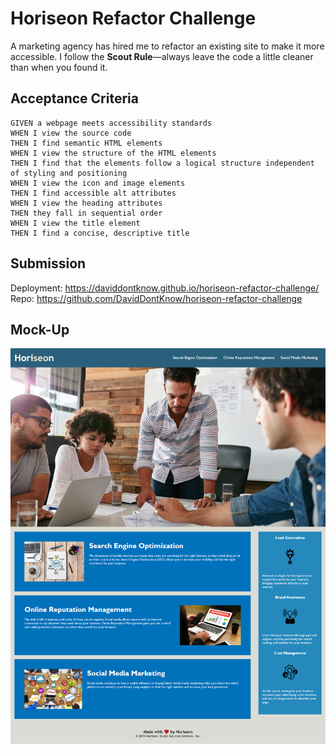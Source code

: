 # Horiseon Refactor Challenge

A marketing agency has hired me to refactor an existing site to make it more accessible. I follow the **Scout Rule**&mdash;always leave the code a little cleaner than when you found it.

## Acceptance Criteria

```
GIVEN a webpage meets accessibility standards
WHEN I view the source code
THEN I find semantic HTML elements
WHEN I view the structure of the HTML elements
THEN I find that the elements follow a logical structure independent of styling and positioning
WHEN I view the icon and image elements
THEN I find accessible alt attributes
WHEN I view the heading attributes
THEN they fall in sequential order
WHEN I view the title element
THEN I find a concise, descriptive title
```

## Submission

Deployment: https://daviddontknow.github.io/horiseon-refactor-challenge/
Repo: https://github.com/DavidDontKnow/horiseon-refactor-challenge

## Mock-Up

![](./assets/images/Horiseon%20Screen%20Cap.png)
